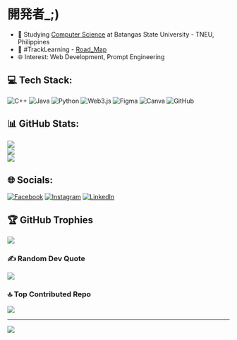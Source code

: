 # 開発者_;)

- 🔭 Studying [Computer Science](https://batstateu.edu.ph/wp-content/uploads/2020/10/Bachelor-of-Science-in-Computer-Science-BSCS.pdf) at Batangas State University - TNEU, Philippines<br/>
- 💬 #TrackLearning - [Road_Map](https://roadmap.sh/java)<br/>
- 🌐 Interest: Web Development, Prompt Engineering<br/>

## 💻 Tech Stack:
![C++](https://img.shields.io/badge/c++-%2300599C.svg?style=for-the-badge&logo=c%2B%2B&logoColor=white) ![Java](https://img.shields.io/badge/java-%23ED8B00.svg?style=for-the-badge&logo=openjdk&logoColor=white) ![Python](https://img.shields.io/badge/python-3670A0?style=for-the-badge&logo=python&logoColor=ffdd54) ![Web3.js](https://img.shields.io/badge/web3.js-F16822?style=for-the-badge&logo=web3.js&logoColor=white) ![Figma](https://img.shields.io/badge/figma-%23F24E1E.svg?style=for-the-badge&logo=figma&logoColor=white) ![Canva](https://img.shields.io/badge/Canva-%2300C4CC.svg?style=for-the-badge&logo=Canva&logoColor=white) ![GitHub](https://img.shields.io/badge/github-%23121011.svg?style=for-the-badge&logo=github&logoColor=white)
## 📊 GitHub Stats:
![](https://github-readme-stats.vercel.app/api?username=darumous1301&theme=one_dark_pro&hide_border=false&include_all_commits=false&count_private=false)<br/>
![](https://nirzak-streak-stats.vercel.app/?user=darumous1301&theme=one_dark_pro&hide_border=false)<br/>
![](https://github-readme-stats.vercel.app/api/top-langs/?username=darumous1301&theme=one_dark_pro&hide_border=false&include_all_commits=false&count_private=false&layout=compact)

## 🌐 Socials:
[![Facebook](https://img.shields.io/badge/Facebook-%231877F2.svg?logo=Facebook&logoColor=white)](https://facebook.com/https://www.facebook.com/Yzzmonque/) [![Instagram](https://img.shields.io/badge/Instagram-%23E4405F.svg?logo=Instagram&logoColor=white)](https://instagram.com/https://www.instagram.com/lymnque_/) [![LinkedIn](https://img.shields.io/badge/LinkedIn-%230077B5.svg?logo=linkedin&logoColor=white)](https://linkedin.com/in/https://www.linkedin.com/in/alyzza-monique-aragon-1762552b2/?trk=opento_sprofile_topcard) 

## 🏆 GitHub Trophies
![](https://github-profile-trophy.vercel.app/?username=darumous1301&theme=one_dark_pro&no-frame=false&no-bg=true&margin-w=4)

### ✍️ Random Dev Quote
![](https://quotes-github-readme.vercel.app/api?type=horizontal&theme=one_dark_pro)

### 🔝 Top Contributed Repo
![](https://github-contributor-stats.vercel.app/api?username=darumous1301&limit=5&theme=one_dark_pro&combine_all_yearly_contributions=true)

---
[![](https://visitcount.itsvg.in/api?id=darumous1301&icon=8&color=0)](https://visitcount.itsvg.in)

<!-- Proudly created with GPRM ( https://gprm.itsvg.in ) -->
